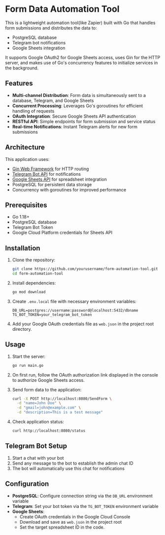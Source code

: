 # Form Data Automation Tool

This is a lightweight automation tool(like Zapier) built with Go that handles form submissions and distributes the data to:
- PostgreSQL database
- Telegram bot notifications
- Google Sheets integration

It supports Google OAuth2 for Google Sheets access, uses Gin for the HTTP server, and makes use of Go's concurrency features to initialize services in the background.

## Features

- **Multi-channel Distribution**: Form data is simultaneously sent to a database, Telegram, and Google Sheets
- **Concurrent Processing**: Leverages Go's goroutines for efficient handling of requests
- **OAuth Integration**: Secure Google Sheets API authentication
- **RESTful API**: Simple endpoints for form submission and service status
- **Real-time Notifications**: Instant Telegram alerts for new form submissions

## Architecture

This application uses:
- [Gin Web Framework](https://github.com/gin-gonic/gin) for HTTP routing
- [Telegram Bot API](https://github.com/go-telegram-bot-api/telegram-bot-api) for notifications
- [Google Sheets API](https://developers.google.com/sheets/api) for spreadsheet integration
- PostgreSQL for persistent data storage
- Concurrency with goroutines for improved performance

## Prerequisites

- Go 1.18+
- PostgreSQL database
- Telegram Bot Token
- Google Cloud Platform credentials for Sheets API

## Installation

1. Clone the repository:
   ```bash
   git clone https://github.com/yourusername/form-automation-tool.git
   cd form-automation-tool
   ```

2. Install dependencies:
   ```bash
   go mod download
   ```

3. Create `.env.local` file with necessary environment variables:
   ```
   DB_URL=postgres://username:password@localhost:5432/dbname
   TG_BOT_TOKEN=your_telegram_bot_token
   ```

4. Add your Google OAuth credentials file as `web.json` in the project root directory.

## Usage

1. Start the server:
   ```bash
   go run main.go
   ```

2. On first run, follow the OAuth authorization link displayed in the console to authorize Google Sheets access.

3. Send form data to the application:
   ```bash
   curl -X POST http://localhost:8080/SendForm \
     -d "name=John Doe" \
     -d "gmail=john@example.com" \
     -d "description=This is a test message"
   ```

4. Check application status:
   ```bash
   curl http://localhost:8080/status
   ```

## Telegram Bot Setup

1. Start a chat with your bot
2. Send any message to the bot to establish the admin chat ID
3. The bot will automatically use this chat for notifications

## Configuration

- **PostgreSQL**: Configure connection string via the `DB_URL` environment variable
- **Telegram**: Set your bot token via the `TG_BOT_TOKEN` environment variable
- **Google Sheets**: 
  - Create OAuth credentials in the Google Cloud Console
  - Download and save as `web.json` in the project root
  - Set the target spreadsheet ID in the code.
